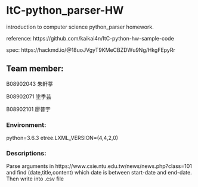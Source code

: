 # ItC-python_parser-HW
<p>introduction to computer science python_parser homework.</p>
<p>reference: https://github.com/kaikai4n/ItC-python-hw-sample-code</p>
<p>spec: https://hackmd.io/@18uoJVgyT9KMeCBZDWu9Ng/HkgFEpyRr</p>
<h2> Team member:</h2>
<p> B08902043 朱軒葶</p>
<p> B08902071 塗季芸</p>
<p> B08902101 廖普宇</p>
<h3> Environment:</h3>
<p> python=3.6.3 etree.LXML_VERSION=(4,4,2,0) </p>
<h3> Descriptions:</h3>
<p>Parse arguments in https://www.csie.ntu.edu.tw/news/news.php?class=101 and find (date,title,content) which date is between start-date and end-date. Then write into .csv file</p>
